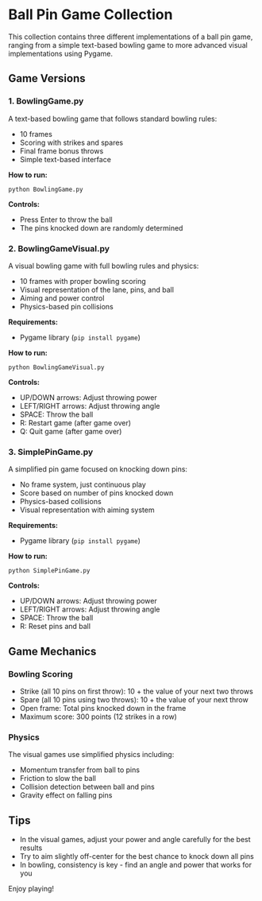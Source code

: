 # Ball Pin Game Collection

This collection contains three different implementations of a ball pin game, ranging from a simple text-based bowling game to more advanced visual implementations using Pygame.

## Game Versions

### 1. BowlingGame.py
A text-based bowling game that follows standard bowling rules:
- 10 frames
- Scoring with strikes and spares
- Final frame bonus throws
- Simple text-based interface

**How to run:**
```
python BowlingGame.py
```

**Controls:**
- Press Enter to throw the ball
- The pins knocked down are randomly determined

### 2. BowlingGameVisual.py
A visual bowling game with full bowling rules and physics:
- 10 frames with proper bowling scoring
- Visual representation of the lane, pins, and ball
- Aiming and power control
- Physics-based pin collisions

**Requirements:**
- Pygame library (`pip install pygame`)

**How to run:**
```
python BowlingGameVisual.py
```

**Controls:**
- UP/DOWN arrows: Adjust throwing power
- LEFT/RIGHT arrows: Adjust throwing angle
- SPACE: Throw the ball
- R: Restart game (after game over)
- Q: Quit game (after game over)

### 3. SimplePinGame.py
A simplified pin game focused on knocking down pins:
- No frame system, just continuous play
- Score based on number of pins knocked down
- Physics-based collisions
- Visual representation with aiming system

**Requirements:**
- Pygame library (`pip install pygame`)

**How to run:**
```
python SimplePinGame.py
```

**Controls:**
- UP/DOWN arrows: Adjust throwing power
- LEFT/RIGHT arrows: Adjust throwing angle
- SPACE: Throw the ball
- R: Reset pins and ball

## Game Mechanics

### Bowling Scoring
- Strike (all 10 pins on first throw): 10 + the value of your next two throws
- Spare (all 10 pins using two throws): 10 + the value of your next throw
- Open frame: Total pins knocked down in the frame
- Maximum score: 300 points (12 strikes in a row)

### Physics
The visual games use simplified physics including:
- Momentum transfer from ball to pins
- Friction to slow the ball
- Collision detection between ball and pins
- Gravity effect on falling pins

## Tips
- In the visual games, adjust your power and angle carefully for the best results
- Try to aim slightly off-center for the best chance to knock down all pins
- In bowling, consistency is key - find an angle and power that works for you

Enjoy playing!
